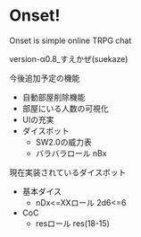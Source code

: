# Onset!

Onset is simple online TRPG chat

version-α0.8_すえかぜ(suekaze)

今後追加予定の機能
+ 自動部屋削除機能
+ 部屋にいる人数の可視化
+ UIの充実
+ ダイスボット
  + SW2.0の威力表
  + バラバラロール nBx

現在実装されているダイスボット
+ 基本ダイス
  + nDx<=XXロール 2d6<=6
+ CoC
  + resロール res(18-15)
